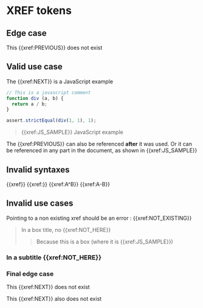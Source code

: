 # XREF tokens

## Edge case

This {{xref:PREVIOUS}} does not exist

## Valid use case

The {{xref:NEXT}} is a JavaScript example

```javascript
// This is a javascript comment
function div (a, b) {
  return a / b;
}

assert.strictEqual(div(1, 1), 1);
```

> {{xref:JS_SAMPLE}} JavaScript example

The {{xref:PREVIOUS}} can also be referenced **after** it was used.
Or it can be referenced in any part in the document, as shown in {{xref:JS_SAMPLE}}

## Invalid syntaxes

{{xref}}
{{xref:}}
{{xref:A^B}}
{{xref:A-B}}

## Invalid use cases

Pointing to a non existing xref should be an error : {{xref:NOT_EXISTING}}

> In a box title, no {{xref:NOT_HERE}}
>> Because this is a box (where it is {{xref:JS_SAMPLE}})

### In a subtitle {{xref:NOT_HERE}}

### Final edge case

This {{xref:NEXT}} does not exist

This {{xref:NEXT}} also does not exist
